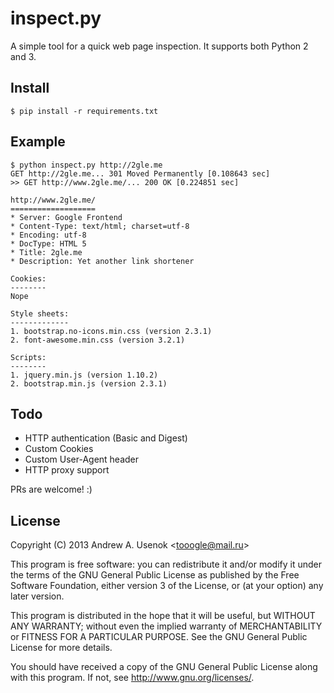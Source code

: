 inspect.py
==========

A simple tool for a quick web page inspection. It supports both Python 2 and 3.

Install
-------

    $ pip install -r requirements.txt

Example
-------

    $ python inspect.py http://2gle.me
    GET http://2gle.me... 301 Moved Permanently [0.108643 sec]
    >> GET http://www.2gle.me/... 200 OK [0.224851 sec]

    http://www.2gle.me/
    ===================
    * Server: Google Frontend
    * Content-Type: text/html; charset=utf-8
    * Encoding: utf-8
    * DocType: HTML 5
    * Title: 2gle.me
    * Description: Yet another link shortener

    Cookies:
    --------
	Nope

    Style sheets:
    -------------
    1. bootstrap.no-icons.min.css (version 2.3.1)
    2. font-awesome.min.css (version 3.2.1)

    Scripts:
    --------
    1. jquery.min.js (version 1.10.2)
    2. bootstrap.min.js (version 2.3.1)

Todo
----

* HTTP authentication (Basic and Digest)
* Custom Cookies
* Custom User-Agent header
* HTTP proxy support

PRs are welcome! :)

License
-------

Copyright (C) 2013 Andrew A. Usenok &lt;tooogle@mail.ru&gt;

This program is free software: you can redistribute it and/or modify
it under the terms of the GNU General Public License as published by
the Free Software Foundation, either version 3 of the License, or
(at your option) any later version.

This program is distributed in the hope that it will be useful,
but WITHOUT ANY WARRANTY; without even the implied warranty of
MERCHANTABILITY or FITNESS FOR A PARTICULAR PURPOSE. See the
GNU General Public License for more details.

You should have received a copy of the GNU General Public License
along with this program. If not, see <http://www.gnu.org/licenses/>.
